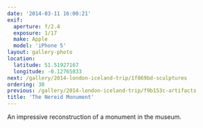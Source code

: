 ```yaml
---
date: '2014-03-11 16:00:21'
exif:
  aperture: f/2.4
  exposure: 1/17
  make: Apple
  model: 'iPhone 5'
layout: gallery-photo
location:
  latitude: 51.51927167
  longitude: -0.12765833
next: /gallery/2014-london-iceland-trip/1f869bd-sculptures
ordering: 38
previous: /gallery/2014-london-iceland-trip/f9b153c-artifacts
title: 'The Nereid Monument'
---
```


An impressive reconstruction of a monument in the museum.
